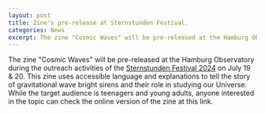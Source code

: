 ```yaml
---
layout: post
title: Zine's pre-release at Sternstunden Festival.
categories: News
excerpt: The zine "Cosmic Waves" will be pre-released at the Hamburg Observatory during the outreach activities of the Sternstunden Festival 2024.
---
```


The zine "Cosmic Waves" will be pre-released at the Hamburg Observatory during the outreach activities of the [Sternstunden Festival 2024](https://www.sternstundenfestival.de/) on July 19 & 20. This zine uses accessible language and explanations to tell the story of gravitational wave bright sirens and their role in studying our Universe. While the target audience is teenagers and young adults, anyone interested in the topic can check the online version of the zine at this link.    
